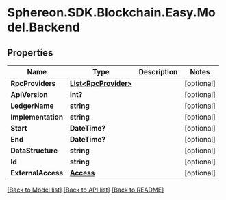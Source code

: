 # Sphereon.SDK.Blockchain.Easy.Model.Backend
## Properties

Name | Type | Description | Notes
------------ | ------------- | ------------- | -------------
**RpcProviders** | [**List&lt;RpcProvider&gt;**](RpcProvider.md) |  | [optional] 
**ApiVersion** | **int?** |  | [optional] 
**LedgerName** | **string** |  | [optional] 
**Implementation** | **string** |  | [optional] 
**Start** | **DateTime?** |  | [optional] 
**End** | **DateTime?** |  | [optional] 
**DataStructure** | **string** |  | [optional] 
**Id** | **string** |  | [optional] 
**ExternalAccess** | [**Access**](Access.md) |  | [optional] 

[[Back to Model list]](../README.md#documentation-for-models) [[Back to API list]](../README.md#documentation-for-api-endpoints) [[Back to README]](../README.md)

